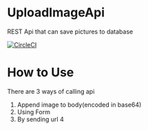 # UploadImageApi
REST Api that can save pictures to database

[![CircleCI](https://circleci.com/gh/fengints/UploadImageApi.svg?style=svg)](https://circleci.com/pipelines/github/fengints/UploadImageApi)
# How to Use
There are 3 ways of calling api
1. Append image to body(encoded in base64)
2. Using Form
3. By sending url
4
